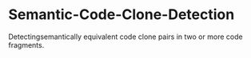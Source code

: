 # Semantic-Code-Clone-Detection
Detectingsemantically equivalent code clone pairs in two or more code fragments.
